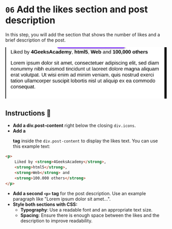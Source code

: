 # `06` Add the likes section and post description

In this step, you will add the section that shows the number of likes and a brief description of the post.

![postcard-text](../../assets/postcard-text.png)

## Instructions 📝

- **Add a div.post-content** right below the closing `div.icons`.
- **Add a <p> tag** inside the `div.post-content` to display the likes text. You can use this example text:

```html
<p>
    Liked by <strong>4GeeksAcademy</strong>, 
    <strong>html5</strong>, 
    <strong>Web</strong> and 
    <strong>100.000 others</strong>
</p>
```
- **Add a second `<p>` tag** for the post description. Use an example paragraph like "Lorem ipsum dolor sit amet...".
- **Style both sections with CSS:**
    - **Typography**: Use a readable font and an appropriate text size.
    - **Spacing**: Ensure there is enough space between the likes and the description to improve readability.
